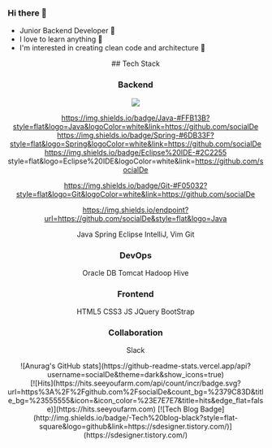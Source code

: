 ### Hi there 👋
   * Junior Backend Developer 🌱 
   * I love to learn anything 📖
   * I'm interested in creating clean code and architecture 🤔 

<div align=center>
## Tech Stack

### Backend

<a href="https://velog.io/@colorful-stars" target="_blank"><img src="https://img.shields.io/badge/Velog-20c997?style=flat-square&logo=Vimeo&logoColor=white"/></a>

https://img.shields.io/badge/Java-#FFB13B?style=flat&logo=Java&logoColor=white&link=https://github.com/socialDe
https://img.shields.io/badge/Spring-#6DB33F?style=flat&logo=Spring&logoColor=white&link=https://github.com/socialDe
https://img.shields.io/badge/Eclipse%20IDE-#2C2255 style=flat&logo=Eclipse%20IDE&logoColor=white&link=https://github.com/socialDe 

https://img.shields.io/badge/Git-#F05032?style=flat&logo=Git&logoColor=white&link=https://github.com/socialDe

https://img.shields.io/endpoint?url=https://github.com/socialDe&style=flat&logo=Java

Java
Spring
Eclipse IntelliJ, Vim
Git
### DevOps
Oracle DB
Tomcat
Hadoop Hive
### Frontend
HTML5 CSS3 JS 
JQuery
BootStrap
### Collaboration
Slack
</div>



<div align=center>
   ![Anurag's GitHub stats](https://github-readme-stats.vercel.app/api?username=socialDe&theme=dark&show_icons=true)
</div>
  
<div align=center>
   [![Hits](https://hits.seeyoufarm.com/api/count/incr/badge.svg?url=https%3A%2F%2Fgithub.com%2FsocialDe&count_bg=%2379C83D&title_bg=%23555555&icon=&icon_color=%23E7E7E7&title=hits&edge_flat=false)](https://hits.seeyoufarm.com) [![Tech Blog Badge](http://img.shields.io/badge/-Tech%20blog-black?style=flat-square&logo=github&link=https://sdesigner.tistory.com/)](https://sdesigner.tistory.com/)
</div>

<!--
**socialDe/SocialDe** is a ✨ _special_ ✨ repository because its `README.md` (this file) appears on your GitHub profile.

Here are some ideas to get you started:

- 🔭 I’m currently working on ...
- 🌱 I’m currently learning ...
- 👯 I’m looking to collaborate on ...
- 🤔 I’m looking for help with ...
- 💬 Ask me about ...
- 📫 How to reach me: ...
- 😄 Pronouns: ...
- ⚡ Fun fact: ...
-->
